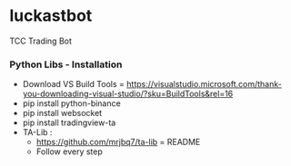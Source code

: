 # luckastbot

TCC Trading Bot

### Python Libs - Installation

- Download VS Build Tools = https://visualstudio.microsoft.com/thank-you-downloading-visual-studio/?sku=BuildTools&rel=16
- pip install python-binance
- pip install websocket
- pip install tradingview-ta
- TA-Lib :
  - https://github.com/mrjbq7/ta-lib = README
  - Follow every step

